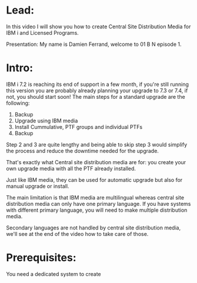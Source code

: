 Lead:
=====
In this video I will show you how to create Central Site Distribution Media for IBM i and Licensed Programs.

Presentation:
My name is Damien Ferrand, welcome to 01 B N episode 1.

Intro:
======
IBM i 7.2 is reaching its end of support in a few month, if you're still running this version you are probably already planning your upgrade to 7.3 or 7.4, if not, you should start soon!
The main steps for a standard upgrade are the following:
1) Backup
2) Upgrade using IBM media
3) Install Cummulative, PTF groups and individual PTFs
4) Backup

Step 2 and 3 are quite lengthy and being able to skip step 3 would simplify the process and reduce the downtime needed for the upgrade.

That's exactly what Central site distribution media are for: you create your own upgrade media with all the PTF already installed.

Just like IBM media, they can be used for automatic upgrade but also for manual upgrade or install.

The main limitation is that IBM media are multilingual whereas central site distribution media can only have one primary language. If you have systems with different primary language, you will need to make multiple distribution media.

Secondary languages are not handled by central site distribution media, we'll see at the end of the video how to take care of those.

Prerequisites:
==============
You need a dedicated system to create
